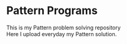 # Pattern Programs
This is my Pattern problem solving repository <br />
Here I upload everyday my Pattern solution.
